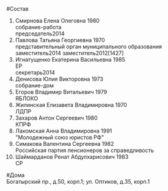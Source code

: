 #Состав  
1. Смирнова Елена Олеговна 1980  
    собрание-работа  
    председатель2014  
2. Павлова Татьяна Георгиевна 1970  
    представительный орган муниципального образования  
    заместитель2014 заместитель2012[1427]  
3. Игнатущенко Екатерина Васильевна 1985  
    ЕР  
    секретарь2014  
4. Денисова Юлия Викторовна 1973  
    собрание-дом  
5. Егоров Владимир Витальевич 1979  
    ЯБЛОКО  
6. Жилинская Елизавета Владимировна 1970  
    ЛДПР  
7. Захаров Антон Сергеевич 1980  
    КПРФ  
8. Лакомская Анна Владимировна 1991  
    "Молодежный союз юристов РФ"  
9. Симакова Валентина Сергеевна 1982  
    Российская партия пенсионеров за справедливость  
10. Шаймарданов Ренат Абдулхарисович 1983  
    СР  
  
#Дома  
Богатырский пр., д.50, корп.1;  ул. Оптиков, д.35, корп.1  
  
